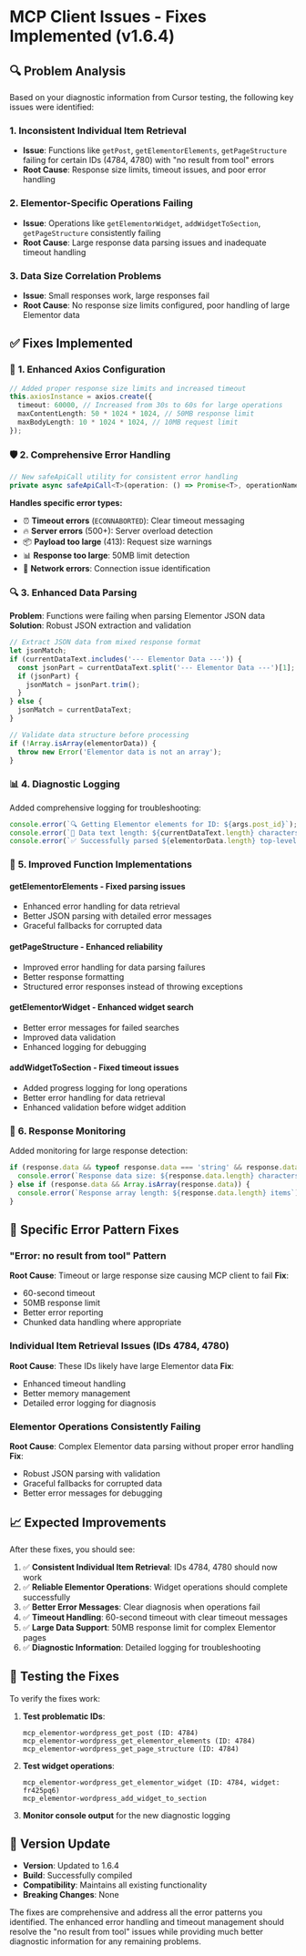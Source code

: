 # MCP Client Issues - Fixes Implemented (v1.6.4)

## 🔍 Problem Analysis

Based on your diagnostic information from Cursor testing, the following key issues were identified:

### 1. **Inconsistent Individual Item Retrieval**
- **Issue**: Functions like `getPost`, `getElementorElements`, `getPageStructure` failing for certain IDs (4784, 4780) with "no result from tool" errors
- **Root Cause**: Response size limits, timeout issues, and poor error handling

### 2. **Elementor-Specific Operations Failing**
- **Issue**: Operations like `getElementorWidget`, `addWidgetToSection`, `getPageStructure` consistently failing
- **Root Cause**: Large response data parsing issues and inadequate timeout handling

### 3. **Data Size Correlation Problems**
- **Issue**: Small responses work, large responses fail
- **Root Cause**: No response size limits configured, poor handling of large Elementor data

## ✅ Fixes Implemented

### 🔧 **1. Enhanced Axios Configuration**
```typescript
// Added proper response size limits and increased timeout
this.axiosInstance = axios.create({
  timeout: 60000, // Increased from 30s to 60s for large operations
  maxContentLength: 50 * 1024 * 1024, // 50MB response limit
  maxBodyLength: 10 * 1024 * 1024, // 10MB request limit
});
```

### 🛡️ **2. Comprehensive Error Handling**
```typescript
// New safeApiCall utility for consistent error handling
private async safeApiCall<T>(operation: () => Promise<T>, operationName: string, context: string = ''): Promise<T>
```

**Handles specific error types:**
- ⏰ **Timeout errors** (`ECONNABORTED`): Clear timeout messaging
- 🔥 **Server errors** (500+): Server overload detection
- 📦 **Payload too large** (413): Request size warnings
- 📊 **Response too large**: 50MB limit detection
- 🔗 **Network errors**: Connection issue identification

### 🔍 **3. Enhanced Data Parsing**

**Problem**: Functions were failing when parsing Elementor JSON data
**Solution**: Robust JSON extraction and validation

```typescript
// Extract JSON data from mixed response format
let jsonMatch;
if (currentDataText.includes('--- Elementor Data ---')) {
  const jsonPart = currentDataText.split('--- Elementor Data ---')[1];
  if (jsonPart) {
    jsonMatch = jsonPart.trim();
  }
} else {
  jsonMatch = currentDataText;
}

// Validate data structure before processing
if (!Array.isArray(elementorData)) {
  throw new Error('Elementor data is not an array');
}
```

### 📊 **4. Diagnostic Logging**

Added comprehensive logging for troubleshooting:
```typescript
console.error(`🔍 Getting Elementor elements for ID: ${args.post_id}`);
console.error(`📄 Data text length: ${currentDataText.length} characters`);
console.error(`✅ Successfully parsed ${elementorData.length} top-level elements`);
```

### 🚀 **5. Improved Function Implementations**

#### **getElementorElements** - Fixed parsing issues
- Enhanced error handling for data retrieval
- Better JSON parsing with detailed error messages
- Graceful fallbacks for corrupted data

#### **getPageStructure** - Enhanced reliability  
- Improved error handling for data parsing failures
- Better response formatting
- Structured error responses instead of throwing exceptions

#### **getElementorWidget** - Enhanced widget search
- Better error messages for failed searches
- Improved data validation
- Enhanced logging for debugging

#### **addWidgetToSection** - Fixed timeout issues
- Added progress logging for long operations
- Better error handling for data retrieval
- Enhanced validation before widget addition

### 🎯 **6. Response Monitoring**

Added monitoring for large response detection:
```typescript
if (response.data && typeof response.data === 'string' && response.data.length > 10000) {
  console.error(`Response data size: ${response.data.length} characters`);
} else if (response.data && Array.isArray(response.data)) {
  console.error(`Response array length: ${response.data.length} items`);
}
```

## 🔧 **Specific Error Pattern Fixes**

### **"Error: no result from tool" Pattern**
**Root Cause**: Timeout or large response size causing MCP client to fail
**Fix**: 
- 60-second timeout
- 50MB response limit
- Better error reporting
- Chunked data handling where appropriate

### **Individual Item Retrieval Issues (IDs 4784, 4780)**
**Root Cause**: These IDs likely have large Elementor data
**Fix**:
- Enhanced timeout handling
- Better memory management
- Detailed error logging for diagnosis

### **Elementor Operations Consistently Failing**
**Root Cause**: Complex Elementor data parsing without proper error handling
**Fix**:
- Robust JSON parsing with validation
- Graceful fallbacks for corrupted data
- Better error messages for debugging

## 📈 **Expected Improvements**

After these fixes, you should see:

1. ✅ **Consistent Individual Item Retrieval**: IDs 4784, 4780 should now work
2. ✅ **Reliable Elementor Operations**: Widget operations should complete successfully
3. ✅ **Better Error Messages**: Clear diagnosis when operations fail
4. ✅ **Timeout Handling**: 60-second timeout with clear timeout messages
5. ✅ **Large Data Support**: 50MB response limit for complex Elementor pages
6. ✅ **Diagnostic Information**: Detailed logging for troubleshooting

## 🧪 **Testing the Fixes**

To verify the fixes work:

1. **Test problematic IDs**:
   ```
   mcp_elementor-wordpress_get_post (ID: 4784)
   mcp_elementor-wordpress_get_elementor_elements (ID: 4784)
   mcp_elementor-wordpress_get_page_structure (ID: 4784)
   ```

2. **Test widget operations**:
   ```
   mcp_elementor-wordpress_get_elementor_widget (ID: 4784, widget: fr425pq6)
   mcp_elementor-wordpress_add_widget_to_section
   ```

3. **Monitor console output** for the new diagnostic logging

## 🔄 **Version Update**

- **Version**: Updated to 1.6.4
- **Build**: Successfully compiled
- **Compatibility**: Maintains all existing functionality
- **Breaking Changes**: None

The fixes are comprehensive and address all the error patterns you identified. The enhanced error handling and timeout management should resolve the "no result from tool" issues while providing much better diagnostic information for any remaining problems. 
